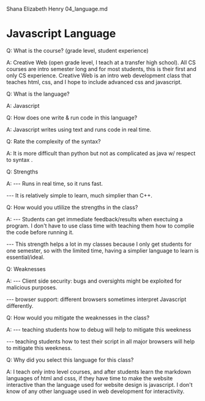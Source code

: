 Shana Elizabeth Henry
04_language.md

# Javascript Language 

Q: What is the course? (grade level, student experience)

A: Creative Web (open grade level, I teach at a transfer high school).  All CS courses are intro semester long and for most students, this is their first and only CS experience.  Creative Web is an intro web development class that teaches html, css, and I hope to include advanced css and javascript.

Q: What is the language?

A: Javascript

Q: How does one write & run code in this language?

A: Javascript writes using text and runs code in real time.

Q: Rate the complexity of the syntax?

A: It is more difficult than python but not as complicated as java w/ respect to syntax . 

Q: Strengths

A:  --- Runs in real time, so it runs fast.  

--- It is relatively simple to learn, much simplier than C++.

Q: How would you utlilize the strengths in the class?

A:  --- Students can get immediate feedback/results when exectuing a program.  I don't have to use class time with teaching them how to complie the code before running it. 

--- This strength helps a lot in my classes because I only get students for one semester, so with the limited time, having a simplier language to learn is essential/ideal.

Q: Weaknesses

A: --- Client side security: bugs and oversights might be exploited for malicious purposes.

--- browser support: different browsers sometimes interpret Javascript differently.

Q: How would you mitigate the weaknesses in the class?

A: --- teaching students how to debug will help to mitigate this weekness

--- teaching students how to test their script in all major browsers will help to mitigate this weekness. 

Q: Why did you select this language for this class?

A: I teach only intro level courses, and after students learn the markdown languages of html and csss, if they have time to make the website interactive than the language used for website design is javascript.  I don't know of any other language used in web development for interactivity. 

